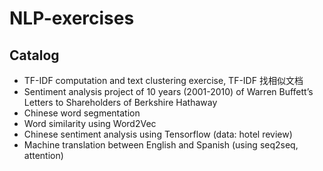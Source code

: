 # NLP-exercises

## Catalog
- TF-IDF computation and text clustering exercise, TF-IDF 找相似文档
- Sentiment analysis project of 10 years (2001-2010) of Warren Buffett’s Letters to Shareholders of Berkshire Hathaway
- Chinese word segmentation
- Word similarity using Word2Vec
- Chinese sentiment analysis using Tensorflow (data: hotel review)
- Machine translation between English and Spanish (using seq2seq, attention)
